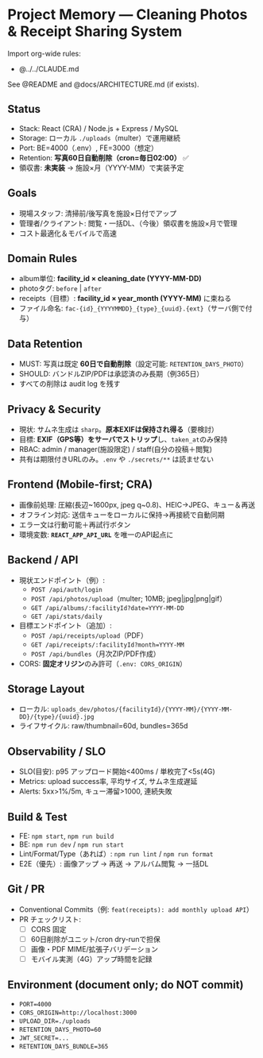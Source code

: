 # Project Memory — Cleaning Photos & Receipt Sharing System

Import org-wide rules:
- @../../CLAUDE.md

See @README and @docs/ARCHITECTURE.md (if exists).

## Status
- Stack: React (CRA) / Node.js + Express / MySQL
- Storage: ローカル `./uploads`（multer）で運用継続
- Port: BE=4000（.env）, FE=3000（想定）
- Retention: **写真60日自動削除（cron=毎日02:00）** ✅
- 領収書: **未実装** → 施設×月（YYYY-MM）で実装予定

## Goals
- 現場スタッフ: 清掃前/後写真を施設×日付でアップ
- 管理者/クライアント: 閲覧・一括DL、（今後）領収書を施設×月で管理
- コスト最適化＆モバイルで高速

## Domain Rules
- album単位: **facility_id × cleaning_date (YYYY-MM-DD)**
- photoタグ: `before` | `after`
- receipts（目標）: **facility_id × year_month (YYYY-MM)** に束ねる
- ファイル命名: `fac-{id}_{YYYYMMDD}_{type}_{uuid}.{ext}`（サーバ側で付与）

## Data Retention
- MUST: 写真は既定 **60日で自動削除**（設定可能: `RETENTION_DAYS_PHOTO`）
- SHOULD: バンドルZIP/PDFは承認済のみ長期（例365日）
- すべての削除は audit log を残す

## Privacy & Security
- 現状: サムネ生成は `sharp`。**原本EXIFは保持され得る**（要検討）
- 目標: **EXIF（GPS等）をサーバでストリップ**し、`taken_at`のみ保持
- RBAC: admin / manager(施設限定) / staff(自分の投稿＋閲覧)
- 共有は期限付きURLのみ。`.env` や `./secrets/**` は読ませない

## Frontend (Mobile-first; CRA)
- 画像前処理: 圧縮(長辺~1600px, jpeg q~0.8)、HEIC→JPEG、キュー＆再送
- オフライン対応: 送信キューをローカルに保持→再接続で自動同期
- エラー文は行動可能＋再試行ボタン
- 環境変数: **`REACT_APP_API_URL`** を唯一のAPI起点に

## Backend / API
- 現状エンドポイント（例）:
  - `POST /api/auth/login`
  - `POST /api/photos/upload`（multer; 10MB; jpeg|jpg|png|gif）
  - `GET /api/albums/:facilityId?date=YYYY-MM-DD`
  - `GET /api/stats/daily`
- 目標エンドポイント（追加）:
  - `POST /api/receipts/upload`（PDF）
  - `GET /api/receipts/:facilityId?month=YYYY-MM`
  - `POST /api/bundles`（月次ZIP/PDF作成）
- CORS: **固定オリジン**のみ許可（`.env: CORS_ORIGIN`）

## Storage Layout
- ローカル: `uploads_dev/photos/{facilityId}/{YYYY-MM}/{YYYY-MM-DD}/{type}/{uuid}.jpg`
- ライフサイクル: raw/thumbnail=60d, bundles=365d

## Observability / SLO
- SLO(目安): p95 アップロード開始<400ms / 単枚完了<5s(4G)
- Metrics: upload success率, 平均サイズ, サムネ生成遅延
- Alerts: 5xx>1%/5m, キュー滞留>1000, 連続失敗

## Build & Test
- FE: `npm start`, `npm run build`
- BE: `npm run dev` / `npm run start`
- Lint/Format/Type（あれば）: `npm run lint` / `npm run format`
- E2E（優先）: 画像アップ → 再送 → アルバム閲覧 → 一括DL

## Git / PR
- Conventional Commits（例: `feat(receipts): add monthly upload API`）
- PR チェックリスト:
  - [ ] CORS 固定
  - [ ] 60日削除がユニット/cron dry-runで担保
  - [ ] 画像・PDF MIME/拡張子バリデーション
  - [ ] モバイル実測（4G）アップ時間を記録

## Environment (document only; do NOT commit)
- `PORT=4000`
- `CORS_ORIGIN=http://localhost:3000`
- `UPLOAD_DIR=./uploads`
- `RETENTION_DAYS_PHOTO=60`
- `JWT_SECRET=...`
- `RETENTION_DAYS_BUNDLE=365`
